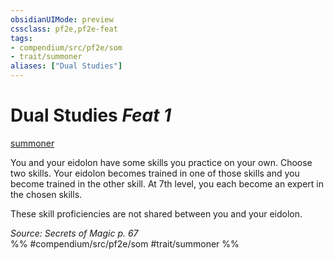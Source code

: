 ```yaml
---
obsidianUIMode: preview
cssclass: pf2e,pf2e-feat
tags:
- compendium/src/pf2e/som
- trait/summoner
aliases: ["Dual Studies"]
---
```

# Dual Studies  *Feat 1*  
[summoner](/rules/traits/summoner-som.md)  


You and your eidolon have some skills you practice on your own. Choose two skills. Your eidolon becomes trained in one of those skills and you become trained in the other skill. At 7th level, you each become an expert in the chosen skills.

These skill proficiencies are not shared between you and your eidolon.

*Source: Secrets of Magic p. 67*  
%% #compendium/src/pf2e/som #trait/summoner %%